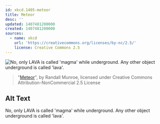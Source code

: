 ```yaml
---
id: xkcd.1405-meteor
title: Meteor
desc: ''
updated: 1407481200000
created: 1407481200000
sources:
  - name: xkcd
    url: 'https://creativecommons.org/licenses/by-nc/2.5/'
    license: Creative Commons 2.5
---
```

![No, only LAVA is called 'magma' while underground. Any other object underground is called 'lava'.](https://imgs.xkcd.com/comics/meteor.png)
> "[Meteor](https://xkcd.com/1405/)", by Randall Munroe, licensed under Creative Commons Attribution-NonCommercial 2.5 License

## Alt Text
No, only LAVA is called 'magma' while underground. Any other object underground is called 'lava'.
